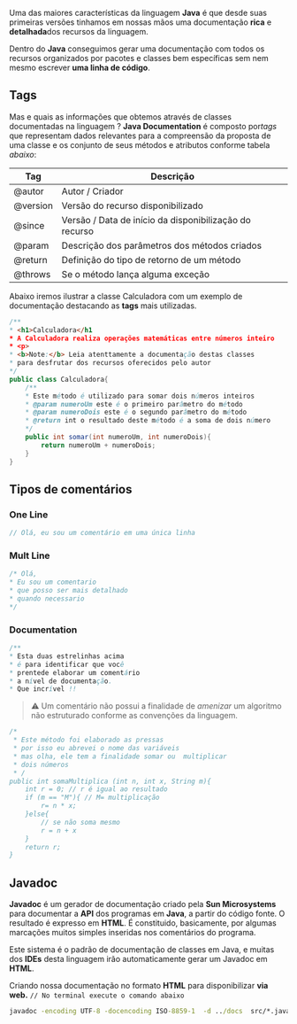 Uma das maiores características da linguagem **Java** é que desde suas primeiras versões tinhamos em nossas mãos uma documentação **rica** e **detalhada**dos recursos da linguagem.

Dentro do **Java** conseguimos gerar uma documentação com todos os recursos organizados por pacotes e classes bem específicas sem nem mesmo escrever **uma linha de código**.

## Tags

Mas e quais as informações que obtemos através de classes documentadas na linguagem ? **Java Documentation** é composto por*tags* que representam dados relevantes para a compreensão da proposta de uma classe e os conjunto de seus métodos e atributos conforme tabela *abaixo*: 

|Tag|Descrição|
|---|---|
|@autor|Autor / Criador|
|@version|Versão do recurso disponibilizado|
|@since|Versão / Data de início da disponibilização do recurso|
|@param|Descrição dos parâmetros dos métodos criados|
|@return|Definição do tipo de retorno de um método|
|@throws|Se o método lança alguma exceção|

Abaixo iremos ilustrar a classe Calculadora com um exemplo de documentação destacando as **tags** mais utilizadas.
```java
/**
* <h1>Calculadora</h1
* A Calculadora realiza operações matemáticas entre números inteiro
* <p>
* <b>Note:</b> Leia atenttamente a documentação destas classes
* para desfrutar dos recursos oferecidos pelo autor
*/ 
public class Calculadora{
	/**
	* Este método é utilizado para somar dois números inteiros
	* @param numeroUm este é o primeiro parâmetro do método
	* @param numeroDois este é o segundo parâmetro do método
	* @return int o resultado deste método é a soma de dois número
	*/
	public int somar(int numeroUm, int numeroDois){
		return numeroUm + numeroDois;
	}
}
```

## Tipos de comentários

### One Line
```java
// Olá, eu sou um comentário em uma única linha
```
### Mult Line 
```java
/* Olá,
* Eu sou um comentario
* que posso ser mais detalhado
* quando necessario
*/
```
### Documentation
```java
/**
* Esta duas estrelinhas acima
* é para identificar que você
* prentede elaborar um comentário
* a nível de documentação.
* Que incrível !!
```

> ⚠️ Um comentário não possui a finalidade de *amenizar* um algoritmo não estruturado conforme as convenções da linguagem.

```java
/*
 * Este método foi elaborado as pressas
 * por isso eu abrevei o nome das variáveis
 * mas olha, ele tem a finalidade somar ou  multiplicar
 * dois números
 * /
public int somaMultiplica (int n, int x, String m){
    int r = 0; // r é igual ao resultado
    if (m == "M"){ // M= multiplicação
        r= n * x;
    }else{
        // se não soma mesmo
        r = n + x
    }
    return r;
}
```

## Javadoc

**Javadoc** é um gerador de documentação criado pela **Sun Microsystems** para documentar a **API** dos programas em **Java**, a partir do código fonte. O resultado é expresso em **HTML**. É constituido, basicamente, por algumas marcações muitos simples inseridas nos comentários do programa.

Este sistema é o padrão de documentação de classes em Java, e muitas dos **IDEs** desta linguagem irão automaticamente gerar um Javadoc em **HTML**.

Criando nossa documentação no formato **HTML** para disponibilizar **via web.**
`// No terminal execute o comando abaixo`
```cmd
javadoc -encoding UTF-8 -docencoding ISO-8859-1  -d ../docs  src/*.java
```



